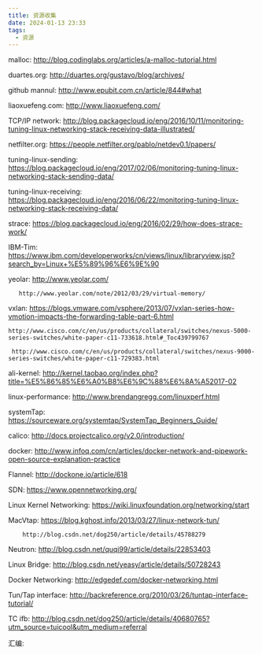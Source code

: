 ```yaml
---
title: 资源收集
date: 2024-01-13 23:33
tags:
  - 资源
---
```



malloc: http://blog.codinglabs.org/articles/a-malloc-tutorial.html

duartes.org: http://duartes.org/gustavo/blog/archives/

github mannul: http://www.epubit.com.cn/article/844#what 

liaoxuefeng.com: http://www.liaoxuefeng.com/

TCP/IP network: http://blog.packagecloud.io/eng/2016/10/11/monitoring-tuning-linux-networking-stack-receiving-data-illustrated/

netfilter.org: https://people.netfilter.org/pablo/netdev0.1/papers/

tuning-linux-sending: https://blog.packagecloud.io/eng/2017/02/06/monitoring-tuning-linux-networking-stack-sending-data/

tuning-linux-receiving: https://blog.packagecloud.io/eng/2016/06/22/monitoring-tuning-linux-networking-stack-receiving-data/

strace: https://blog.packagecloud.io/eng/2016/02/29/how-does-strace-work/

IBM-Tim: https://www.ibm.com/developerworks/cn/views/linux/libraryview.jsp?search_by=Linux+%E5%89%96%E6%9E%90

yeolar: http://www.yeolar.com/ 

       http://www.yeolar.com/note/2012/03/29/virtual-memory/
               
vxlan: https://blogs.vmware.com/vsphere/2013/07/vxlan-series-how-vmotion-impacts-the-forwarding-table-part-6.html

    http://www.cisco.com/c/en/us/products/collateral/switches/nexus-5000-series-switches/white-paper-c11-733618.html#_Toc439799767
    
     http://www.cisco.com/c/en/us/products/collateral/switches/nexus-9000-series-switches/white-paper-c11-729383.html
     
ali-kernel: http://kernel.taobao.org/index.php?title=%E5%86%85%E6%A0%B8%E6%9C%88%E6%8A%A52017-02

linux-performance: http://www.brendangregg.com/linuxperf.html

systemTap: https://sourceware.org/systemtap/SystemTap_Beginners_Guide/

calico: http://docs.projectcalico.org/v2.0/introduction/

docker: http://www.infoq.com/cn/articles/docker-network-and-pipework-open-source-explanation-practice

Flannel: http://dockone.io/article/618

SDN: https://www.opennetworking.org/

Linux Kernel Networking: https://wiki.linuxfoundation.org/networking/start

MacVtap: https://blog.kghost.info/2013/03/27/linux-network-tun/

	    http://blog.csdn.net/dog250/article/details/45788279
	    
Neutron: http://blog.csdn.net/quqi99/article/details/22853403

Linux Bridge: http://blog.csdn.net/yeasy/article/details/50728243

Docker Networking: http://edgedef.com/docker-networking.html

Tun/Tap interface: http://backreference.org/2010/03/26/tuntap-interface-tutorial/

TC ifb: http://blog.csdn.net/dog250/article/details/40680765?utm_source=tuicool&utm_medium=referral

汇编: 